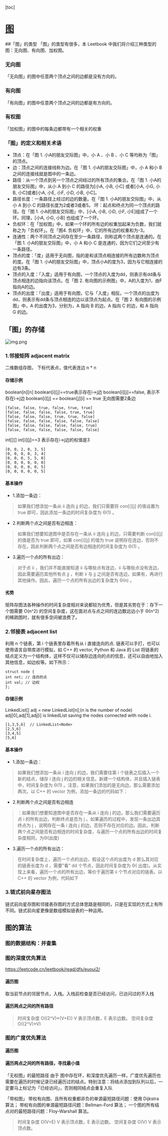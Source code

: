 [toc]

# [图](https://leetcode.cn/leetbook/read/graph/r3cr3r/)

##「图」的类型
「图」的类型有很多，本 Leetbook 中我们将介绍三种类型的图：无向图、有向图、加权图。

### 无向图

「无向图」的图中任意两个顶点之间的边都是没有方向的。

### 有向图

「有向图」的图中任意两个顶点之间的边都是有方向的。

### 有权图

「加权图」的图中的每条边都带有一个相关的权重

### 「图」的定义和相关术语

* 顶点：在「图 1. 小A的朋友交际图」中，小 A 、小 B 、小 C 等均称为「图」的顶点。
* 边：顶点之间的连接线称为边。在「图 1. 小A的朋友交际图」中，小 A 和小 B 之间的连接线就是图中的一条边。
* 路径：从一个顶点到另一个顶点之间经过的所有顶点的集合。在「图 1. 小A的朋友交际图」中，从小 A 到小 C 的路径为[小A, 小B, 小C]
  或者[小A, 小G, 小B, 小C]或者[小A, 小E, 小F, 小D, 小B, 小C]。
* 路径长度：一条路径上经过的边的数量。在「图 1. 小A的朋友交际图」中，从小 A 到小 C 的路径长度为2或者3或者5。
  环：起点和终点为同一个顶点的路径。在「图 1. 小A的朋友交际图」中，[小A, 小B, 小D, 小F, 小E]组成了一个环。同理，[小A, 小G, 小B]
  也组成了一个环。
* 负权环：在「加权图」中，如果一个环的所有边的权重加起来为负数，我们就称之为「负权环」。在「图4. 负权环」中，它的所有边的权重和为-3。
* 连通性：两个不同顶点之间存在至少一条路径，则称这两个顶点是连通的。在「图 1. 小A的朋友交际图」中，小 A 和小 C
  是连通的，因为它们之间至少有一条路径。
* 顶点的度：「度」适用于无向图，指的是和该顶点相连接的所有边数称为顶点的度。在「图 1. 小A的朋友交际图」中，顶点小A的度为3，因为与它相连接的边有3条。
* 顶点的入度：「入度」适用于有向图，一个顶点的入度为dd，则表示有dd条与顶点相连的边指向该顶点。在「图 2.
  有向图的示例图」中，A的入度为1，由F指向A的边。
* 顶点的出度：「出度」适用于有向图，它与「入度」相反。一个顶点的出度为dd，则表示有dd条与顶点相连的边以该顶点为起点。在「图 2.
  有向图的示例图」中，A 的出度为3，分别为，A 指向 B 的边，A 指向 C 的边，和 A 指向 G 的边。

## 「图」的存储

![img.png](img.png)

### 1.邻接矩阵   adjacent matrix

二维数组存图， 下标代表点，值代表连边 n * n

#### 存储示例

boolean[n][n]  boolean[i][j]==true表示存在i->j边 boolean[i][j]==false, 表示不存在i->j边
boolean[i][j] == boolean[j][i] == true 无向图需要2条边

```
[false, false, true, false, true, true]
[false, false, false, false, true, true]
[false, false, false, true, true, false]
[false, false, false, false, false, false]
[false, false, false, false, false, true]
[false, false, false, false, false, false]
```

int[][]   int[i][j]==3 表示存在i->j边的权值是3

```
[0, 0, 2, 0, 3, 5]
[0, 0, 0, 0, 3, 4]
[0, 0, 0, 5, 5, 0]
[0, 0, 0, 0, 0, 0]
[0, 0, 0, 0, 0, 5]
[0, 0, 0, 0, 0, 5]
```

#### 基本操作

* 1.添加一条边：

> 如果我们想添加一条从 ii 连向 jj 的边，我们只需要将 con[i][j] 的值设置为 true 即可，因此添加一条边的时间复杂度为 Θ(1) 。

* 2.判断两个点之间是否有边相连：

> 如果我们想要知道图中是否存在一条从 ii 连向 jj 的边，只需要判断 con[i][j] 的值是否为 true 即可，如果 con[i][j] 的值为
> true 说明存在连边，否则不存在。因此判断两个点之间是否有边相连的时间复杂度为 Θ(1) 。

* 3.遍历一个点的所有出边：

> 对于点 ii ，我们并不能直接知道 ii 与哪些点有连边，ii 与哪些点没有连边，因此需要遍历其他所有点 jj ，判断 ii 与 jj
> 之间是否有连边，如果有，再进行其他操作。因此，遍历一个点的所有出边的复杂度为 Θ(n) 。

#### 劣势

矩阵存图法各种操作的时间复杂度相对来说都较为优秀，但是其劣势在于：存下一个图需要 O(n^2) 的空间复杂度，这在面对点与点之间的连边数远远小于
Θ(n^2) 的稀疏图时，就有很多空间被浪费了。

### 2.邻接表  adjacent list

利用 n 个链表，第 i 个链表里存着所有从 i 直接连向的点.
链表可以手打，也可以使用语言自带库进行模拟，如 C++ 的 vector, Python 和 Java 的 List
将链表的结点定义为一个结构体，这样不仅可以储存边连向的点的信息，还可以自由地加入其他信息，如边权等。如下所示：

```
struct node {
int nxt; // 连向的点
int val; // 边权
};
```

#### 存储示例

LinkedList<Node>[]  adj = new LinkedList<Node>[n];(n is the number of node)
adj[0],adj[1],adj[i] is linkedList saving the nodes connected with node i.

```
[1,3,5,6]  // LinkedList<Node>
[2,5,6]
[3,4,5]
[5,6]
```

#### 基本操作

* 1.添加一条边：

> 如果我们想添加一条从 i 连向 j 的边，我们需要往第 i 个链表之后插入一个新的结点，储存 i 连向 j
> 的边的相关信息。新建一个结构体，并且插入链表中，时间复杂度为 Θ(1) 。注意，如果我们添加的是无向边，那么需要添加两次。以 C++ 的
> vector 为例，添加一条边的代码如下：

* 2.判断两个点之间是否有边相连

> ：如果我们想要知道图中是否存在一条从 i 连向 j 的边，那么我们需要遍历点 i 的所有出边，判断终点是否为 j
> 。如果遍历的过程中，发现一条出边其终点为 j ，说明存在一条 i 连向 j
> 的边，否则不存在对应的边。因此，判断两个点之间是否有边相连的时间复杂度，与遍历一个点的所有出边的时间复杂度相同，为Θ(出度)

* 3.遍历一个点的所有出边：

> 在时间复杂度上，遍历一个点的出边，假设这个点的出度为 d 那么其对应的链表长度为 d ，需要”看“ dd 个节点，因此时间复杂度为 Θ(
> 出度)。从实现上来看，遍历一个点的所有出边，等价于遍历第 ii 个节点对应的链表。以 C++ 的 vector 为例，代码如下

### 3.链式前向星存图法

链式前向星存图和邻接表存图的方式总体思路是相同的，只是在实现的方式上有所不同。链式前向星更像是数组模拟链表的一种运用。

## 图的算法

### 图的数据结构：并查集

### 图的深度优先算法

https://leetcode.cn/leetbook/read/dfs/euoui2/

#### 遍历图

取当前节点的邻居节点，入栈。入栈前检查是否已经访问，已访问过的不入栈

#### 遍历两点之间的所有路径

> 时间复杂度
> O((2^V)*(V+E))
> V 表示顶点数，E 表示边数。
> 空间复杂度
> O((2^V)*V)

### 图的广度优先算法

#### 遍历图

#### 遍历两点之间的所有路径，寻找最小值

「无权图」的最短路径
由于 图中存在环，和深度优先遍历一样，广度优先遍历也需要在遍历的时候记录已经遍历过的结点。特别注意：将结点添加到队列以后，一定要马上标记为「已经访问」，否则相同结点会重复入队

「带权图」
带权有向图、且所有权重都非负的单源最短路径问题：使用 Dijkstra 算法；
带权有向图的单源最短路径问题：Bellman-Ford 算法；
一个图的所有结点对的最短路径问题：Floy-Warshall 算法。

> 时间复杂度 O(V+E) V 表示顶点数，E 表示边数。
> 空间复杂度 O(V) V 表示顶点数。
